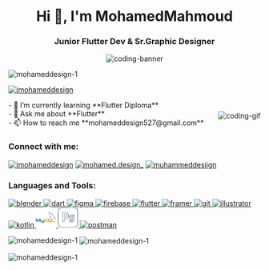<h1 align="center">Hi 👋, I'm MohamedMahmoud</h1>
<h3 align="center">Junior Flutter Dev & Sr.Graphic Designer</h3>

<p align="center">
  <img src="https://user-images.githubusercontent.com/31604881/155272648-a797ca5b-d9b6-4327-8c32-ae775c7d5bfc.gif" alt="coding-banner" />
</p>

<p align="left"> <img src="https://komarev.com/ghpvc/?username=mohameddesign-1&label=Profile%20views&color=0e75b6&style=flat" alt="mohameddesign-1" /> </p>

<p align="left"> <a href="https://twitter.com/imohameddesign" target="blank"><img src="https://img.shields.io/twitter/follow/imohameddesign?logo=twitter&style=for-the-badge" alt="imohameddesign" /></a> </p>

<div style="display: flex; align-items: center; justify-content: space-between;">
  <div>
    - 🌱 I’m currently learning **Flutter Diploma** <br>
    - 💬 Ask me about **Flutter** <br>
    - 📫 How to reach me **mohameddesign527@gmail.com**
  </div>
  <div>
    <img src="https://gifdb.com/images/high/coding-animated-laptop-flow-stream-ja04010rm5o68zfk.gif" alt="coding-gif" width="200" />
  </div>
</div>

<h3 align="left">Connect with me:</h3>
<p align="left">
<a href="https://twitter.com/imohameddesign" target="blank"><img align="center" src="https://raw.githubusercontent.com/rahuldkjain/github-profile-readme-generator/master/src/images/icons/Social/twitter.svg" alt="imohameddesign" height="30" width="40" /></a>
<a href="https://instagram.com/mohamed.design_" target="blank"><img align="center" src="https://raw.githubusercontent.com/rahuldkjain/github-profile-readme-generator/master/src/images/icons/Social/instagram.svg" alt="mohamed.design_" height="30" width="40" /></a>
<a href="https://www.behance.net/muhammeddesiign" target="blank"><img align="center" src="https://raw.githubusercontent.com/rahuldkjain/github-profile-readme-generator/master/src/images/icons/Social/behance.svg" alt="muhammeddesiign" height="30" width="40" /></a>
</p>

<h3 align="left">Languages and Tools:</h3>
<p align="left"> <a href="https://www.blender.org/" target="_blank" rel="noreferrer"> <img src="https://download.blender.org/branding/community/blender_community_badge_white.svg" alt="blender" width="40" height="40"/> </a> <a href="https://dart.dev" target="_blank" rel="noreferrer"> <img src="https://www.vectorlogo.zone/logos/dartlang/dartlang-icon.svg" alt="dart" width="40" height="40"/> </a> <a href="https://www.figma.com/" target="_blank" rel="noreferrer"> <img src="https://www.vectorlogo.zone/logos/figma/figma-icon.svg" alt="figma" width="40" height="40"/> </a> <a href="https://firebase.google.com/" target="_blank" rel="noreferrer"> <img src="https://www.vectorlogo.zone/logos/firebase/firebase-icon.svg" alt="firebase" width="40" height="40"/> </a> <a href="https://flutter.dev" target="_blank" rel="noreferrer"> <img src="https://www.vectorlogo.zone/logos/flutterio/flutterio-icon.svg" alt="flutter" width="40" height="40"/> </a> <a href="https://www.framer.com/" target="_blank" rel="noreferrer"> <img src="https://www.vectorlogo.zone/logos/framer/framer-icon.svg" alt="framer" width="40" height="40"/> </a> <a href="https://git-scm.com/" target="_blank" rel="noreferrer"> <img src="https://www.vectorlogo.zone/logos/git-scm/git-scm-icon.svg" alt="git" width="40" height="40"/> </a> <a href="https://www.adobe.com/in/products/illustrator.html" target="_blank" rel="noreferrer"> <img src="https://www.vectorlogo.zone/logos/adobe_illustrator/adobe_illustrator-icon.svg" alt="illustrator" width="40" height="40"/> </a> <a href="https://kotlinlang.org" target="_blank" rel="noreferrer"> <img src="https://www.vectorlogo.zone/logos/kotlinlang/kotlinlang-icon.svg" alt="kotlin" width="40" height="40"/> </a> <a href="https://www.mysql.com/" target="_blank" rel="noreferrer"> <img src="https://raw.githubusercontent.com/devicons/devicon/master/icons/mysql/mysql-original-wordmark.svg" alt="mysql" width="40" height="40"/> </a> <a href="https://www.photoshop.com/en" target="_blank" rel="noreferrer"> <img src="https://raw.githubusercontent.com/devicons/devicon/master/icons/photoshop/photoshop-line.svg" alt="photoshop" width="40" height="40"/> </a> <a href="https://postman.com" target="_blank" rel="noreferrer"> <img src="https://www.vectorlogo.zone/logos/getpostman/getpostman-icon.svg" alt="postman" width="40" height="40"/> </a> </p>

<p><img align="left" src="https://github-readme-stats.vercel.app/api/top-langs?username=mohameddesign-1&show_icons=true&locale=en&layout=compact" alt="mohameddesign-1" /></p>

<p>&nbsp;<img align="center" src="https://github-readme-stats.vercel.app/api?username=mohameddesign-1&show_icons=true&locale=en" alt="mohameddesign-1" /></p>

<p><img align="center" src="https://github-readme-streak-stats.herokuapp.com/?user=mohameddesign-1&" alt="mohameddesign-1" /></p>
